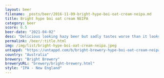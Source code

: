 ```yaml
---
layout: beer
filename: _posts/beer/2016-11-09-bright-hype-boi-oat-cream-neipa.md
title: Bright hype boi oat cream NEIPA
category: beer
score: 6.5
beer-date: "2021-04-02"
desc: "Delicious looking hazy beer but sadly tastes worse than it looks. Has some acidity that takes away from the juiciness"
permalink: /beer/:title.html
img: /img/list/bright-hype-boi-oat-cream-neipa.jpeg
untappd: "https://untappd.com/b/bright-brewery-hype-boi-oat-cream-neipa/4051295"
country: "Australia"
brewery: "Bright Brewery"
breweryURL: "brewery/bright-brewery.html"
style: "IPA - New England"
---
```


